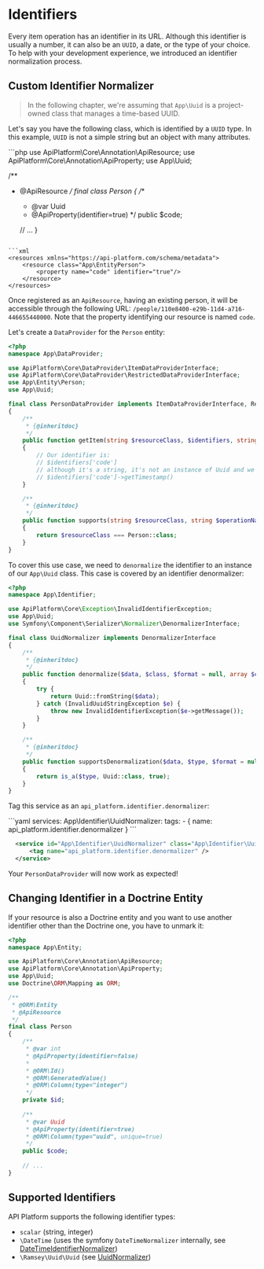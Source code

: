 # Identifiers

Every item operation has an identifier in its URL. Although this identifier is usually a number, it can also be an `UUID`, a date, or the type of your choice.
To help with your development experience, we introduced an identifier normalization process.

## Custom Identifier Normalizer

> In the following chapter, we're assuming that `App\Uuid` is a project-owned class that manages a time-based UUID.

Let's say you have the following class, which is identified by a `UUID` type. In this example, `UUID` is not a simple string but an object with many attributes.

<code-selector>
```php
<?php
namespace App\Entity;

use ApiPlatform\Core\Annotation\ApiResource;
use ApiPlatform\Core\Annotation\ApiProperty;
use App\Uuid;

/**
 * @ApiResource
 */
final class Person
{
    /**
     * @var Uuid
     * @ApiProperty(identifier=true)
     */
    public $code;
    
    // ...
}
```

```xml
<resources xmlns="https://api-platform.com/schema/metadata">
    <resource class="App\EntityPerson">
        <property name="code" identifier="true"/>
    </resource>
</resources>
```
</code-selector>

Once registered as an `ApiResource`, having an existing person, it will be accessible through the following URL: `/people/110e8400-e29b-11d4-a716-446655440000`.
Note that the property identifying our resource is named `code`.

Let's create a `DataProvider` for the `Person` entity:

```php
<?php
namespace App\DataProvider;

use ApiPlatform\Core\DataProvider\ItemDataProviderInterface;
use ApiPlatform\Core\DataProvider\RestrictedDataProviderInterface;
use App\Entity\Person;
use App\Uuid;

final class PersonDataProvider implements ItemDataProviderInterface, RestrictedDataProviderInterface
{
    /**
     * {@inheritdoc}
     */
    public function getItem(string $resourceClass, $identifiers, string $operationName = null, array $context = [])
    {
        // Our identifier is:
        // $identifiers['code']
        // although it's a string, it's not an instance of Uuid and we wanted to retrieve the timestamp of our time-based uuid:
        // $identifiers['code']->getTimestamp()
    }

    /**
     * {@inheritdoc}
     */
    public function supports(string $resourceClass, string $operationName = null, array $context = []): bool
    {
        return $resourceClass === Person::class;
    }
}
```

To cover this use case, we need to `denormalize` the identifier to an instance of our `App\Uuid` class. This case is covered by an identifier denormalizer:

```php
<?php
namespace App\Identifier;

use ApiPlatform\Core\Exception\InvalidIdentifierException;
use App\Uuid;
use Symfony\Component\Serializer\Normalizer\DenormalizerInterface;

final class UuidNormalizer implements DenormalizerInterface
{
    /**
     * {@inheritdoc}
     */
    public function denormalize($data, $class, $format = null, array $context = [])
    {
        try {
            return Uuid::fromString($data);
        } catch (InvalidUuidStringException $e) {
            throw new InvalidIdentifierException($e->getMessage());
        }
    }

    /**
     * {@inheritdoc}
     */
    public function supportsDenormalization($data, $type, $format = null)
    {
        return is_a($type, Uuid::class, true);
    }
}
```

Tag this service as an `api_platform.identifier.denormalizer`:

<code-selector>
```yaml
services:
    App\Identifier\UuidNormalizer:
        tags:
            - { name: api_platform.identifier.denormalizer }
```

```xml
  <service id="App\Identifier\UuidNormalizer" class="App\Identifier\UuidNormalizer" public="false">
      <tag name="api_platform.identifier.denormalizer" />
  </service>
```
</code-selector>

Your `PersonDataProvider` will now work as expected!

## Changing Identifier in a Doctrine Entity

If your resource is also a Doctrine entity and you want to use another identifier other than the Doctrine one, you have to unmark it:

```php
<?php
namespace App\Entity;

use ApiPlatform\Core\Annotation\ApiResource;
use ApiPlatform\Core\Annotation\ApiProperty;
use App\Uuid;
use Doctrine\ORM\Mapping as ORM;

/**
 * @ORM\Entity
 * @ApiResource
 */
final class Person
{
    /**
     * @var int
     * @ApiProperty(identifier=false)
     *
     * @ORM\Id()
     * @ORM\GeneratedValue()
     * @ORM\Column(type="integer")
     */
    private $id;
    
    /**
     * @var Uuid
     * @ApiProperty(identifier=true)
     * @ORM\Column(type="uuid", unique=true)
     */
    public $code;
    
    // ...
}
```

## Supported Identifiers

API Platform supports the following identifier types:

  - `scalar` (string, integer)
  - `\DateTime` (uses the symfony `DateTimeNormalizer` internally, see [DateTimeIdentifierNormalizer](https://github.com/api-platform/core/blob/main/src/Identifier/Normalizer/DateTimeIdentifierDenormalizer.php))
  - `\Ramsey\Uuid\Uuid` (see [UuidNormalizer](https://github.com/api-platform/core/blob/main/src/Bridge/RamseyUuid/Identifier/Normalizer/UuidNormalizer.php))
